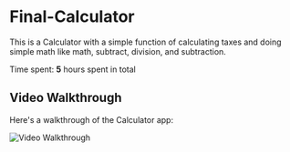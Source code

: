 # Final-Calculator

This is a Calculator with a simple function of calculating taxes and doing simple math like math, subtract, division, and subtraction.

Time spent: **5** hours spent in total

## Video Walkthrough

Here's a walkthrough of the Calculator app:

<img src='http://g.recordit.co/f6qBFfW2Si.gif' title='Video Walkthrough' width='' alt='Video Walkthrough' />
